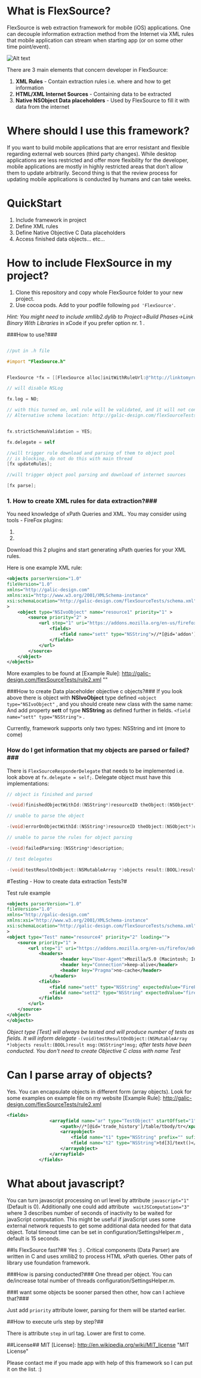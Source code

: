 What is FlexSource?
================

FlexSource is web extraction framework for mobile (iOS) applications. One can decouple information extraction method from the Internet via XML rules that mobile application can stream when starting app (or on some other time point/event). 



![Alt text](http://galic-design.com/flexSourceTests/shot.png)



There are 3 main elements that concern developer in FlexSource:

1. **XML Rules** - Contain extraction rules i.e. where and how to get information
2. **HTML/XML Internet Sources** - Containing data to be extracted
3. **Native NSObject Data placeholders** - Used by FlexSource to fill it with data from the internet

Where should I use this framework?
=======================
If you want to build mobile applications that are error resistant and flexible regarding external web sources (third party changes). While desktop applications are less restricted and offer more flexibility for the developer, mobile applications are mostly in highly restricted areas that don’t allow them to update arbitrarily. Second thing is that the review process for updating mobile applications is conducted by humans and can take weeks. 

QuickStart
========
1. Include framework in project
2. Define XML rules
3. Define Native Objective C Data placeholders
4. Access finished data objects... etc...


How to include FlexSource in my project?
=======================

1. Clone this repository and copy whole FlexSource folder to your new project. 
2. Use cocoa pods. Add to your podfile following `pod 'FlexSource'`.

*Hint: You might need to include xmllib2.dylib to Project->Build Phases->Link Binary With Libraries* in xCode if you prefer option nr. 1 .
 
###How to use?###

```objective-c

//put in .h file

#import "FlexSource.h"


FlexSource *fx = [[FlexSource alloc]initWithRuleUrl:@"http://linktomyrule.com/rule.xml"]; 

// will disable NSLog 

fx.log = NO; 

// with this turned on, xml rule will be validated, and it will not continue if it is not xsd valid (you may find schema file in project FlexSource/Supporting Files/ruleSchema.xsd)
// Alternative schema location: http://galic-design.com/flexSourceTests/schema.xml 


fx.strictSchemaValidation = YES;

fx.delegate = self

//will trigger rule download and parsing of them to object pool
// is blocking, do not do this with main thread
[fx updateRules];

//will trigger object pool parsing and download of internet sources

[fx parse];
```


### 1. How to create XML rules for data extraction?###

You need knowledge of xPath Queries and XML. You may consider using tools - FireFox plugins:

1. [FireBug]: <https://getfirebug.com/>  "Used for standard web inspection"
2. [FirePath]: <https://addons.mozilla.org/en-US/firefox/addon/firepath/>  "Used to generate xPath direct in website"

Download this 2 plugins and start generating xPath queries for your XML rules.

Here is one example XML rule:

```xml
<objects parserVersion="1.0" 
fileVersion="1.0"
xmlns="http://galic-design.com"
xmlns:xsi="http://www.w3.org/2001/XMLSchema-instance"
xsi:schemaLocation="http://galic-design.com/flexSourceTests/schema.xml"
>
    <object type="NSIvoObject" name="resource1" priority="1" >		
        <source priority="2" >
            <url step="1" uri="https://addons.mozilla.org/en-us/firefox/addon/firepath/">
                <fields>
                    <field name="sett" type="NSString">//*[@id='addon']/hgroup/h1/span[1]/text()</field>
                </fields>
            </url>
        </source>
    </object>
</objects>
```

More examples to be found at 
[Example Rule]: <http://galic-design.com/flexSourceTests/rule2.xml> ""


###How to create Data placeholder objective c objects?###
If you look above there is object with **NSIvoObject** type defined `<object type="NSIvoObject"` , and you should create new class with the same name:
And add property **sett** of type **NSString** as defined further in fields. 
`
<field name="sett" type="NSString">
` .

Currently, framework supports only two types: NSString and int (more to come)

### How do I get information that my objects are parsed or failed?###

There is `FlexSourceResponderDelegate` that needs to be implemented i.e. look above at `fx.delegate = self;`. Delegate object must have this implementations:

```objective-c 
// object is finished and parsed

-(void)finishedObjectWithId:(NSString*)resourceID theObject:(NSObject*)object withStatus:(NSString*)status withMessage:(NSString*)message;

// unable to parse the object

-(void)errorOnObjectWithId:(NSString*)resourceID theObject:(NSObject*)object withStatus:(NSString*)status withMessage:(NSString*)message;

// unable to parse the rules for object parsing

-(void)failedParsing:(NSString*)description;

// test delegates

-(void)testResultOnObject:(NSMutableArray *)objects result:(BOOL)result msg:(NSString*)msg;
```

#Testing - How to create data extraction Tests?#

Test rule example

```xml
<objects parserVersion="1.0" 
fileVersion="1.0"
xmlns="http://galic-design.com"
xmlns:xsi="http://www.w3.org/2001/XMLSchema-instance"
xsi:schemaLocation="http://galic-design.com/flexSourceTests/schema.xml"
>
<object type="Test" name="resource4" priority="2" loading="">
    <source priority="1" >
        <url step="1" uri="https://addons.mozilla.org/en-us/firefox/addon/firepath/">
            <headers>
					<header key="User-Agent">Mozilla/5.0 (Macintosh; Intel Mac OS X 10.7; rv:24.0) Gecko/20100101 Firefox/24.0</header>
					<header key="Connection">keep-alive</header>
					<header key="Pragma">no-cache</header>
				</headers>
            <fields>
                <field name="sett" type="NSString" expectedValue="FirePath">//*[@id='addon']/hgroup/h1/span[1]/text()</field> 
                <field name="sett2" type="NSString" expectedValue="firepath">//*[@id='addon']/hgroup/h1/span[1]/text()</field> 
            </fields>
        </url>
    </source>
</object>
</objects>
```

 *Object type [Test] will always be tested and will produce number of tests as fields. It will inform delegate* `-(void)testResultOnObject:(NSMutableArray *)objects result:(BOOL)result msg:(NSString*)msg;`
 *after tests have been conducted. You don't need to create Objective C class with name Test*

Can I parse array of objects?
===
Yes. You can encapsulate objects in different form (array objects). Look for some examples on example file on my website [Example Rule]: <http://galic-design.com/flexSourceTests/rule2.xml> 

```xml
<fields>
                <arrayfield name="ar" type="TestObject" startOffset="1" endOffset="11">
                    <xpath>//*[@id='trade_history']/table/tbody/tr</xpath>
                    <arrayobject>
                        <field name="t1" type="NSString" prefix="" sufix="">td[1]/span/text()</field>
                        <field name="t2" type="NSString">td[3]/text()</field>
                    </arrayobject>
                </arrayfield>
            </fields>
```

What about javascript?
===
You can turn javascript processing on url level by attribute `javascript="1"` (Default is 0). Additionally one could add attribute ` waitJSComputation="3"` where 3 describes number of seconds of inactivity to be waited for javaScript computation. This might be useful if javaScript uses some external network requests to get some additional data needed for that data object. Total timeout time can be set in configuration/SettingsHelper.m , default is 15 seconds. 



##Is FlexSource fast?##
Yes :) . Critical components (Data Parser) are written in C and uses xmllib2 to process HTML xPath queries. Other pats of library use foundation framework. 

###How is parsing conducted?###
One thread per object. You can de/increase total number of threads configuration/SettingsHelper.m.

###I want some objects be sooner parsed then other, how can I achieve that?###

Just add `priority` attribute lower, parsing for them will be started earlier.

##How to execute urls step by step?##

There is attribute `step` in url tag. Lower are first to come.

##License##
 MIT [License]: <http://en.wikipedia.org/wiki/MIT_license> "MIT License"

Please contact me if you made app with help of this framework so I can put it on the list. :)

